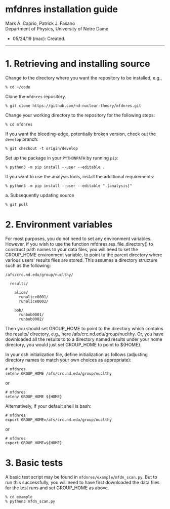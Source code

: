# mfdnres installation guide #

Mark A. Caprio, Patrick J. Fasano  
Department of Physics, University of Notre Dame

+ 05/24/19 (mac): Created.

----------------------------------------------------------------

# 1. Retrieving and installing source

  Change to the directory where you want the repository to be installed,
  e.g.,
  ~~~~~~~~~~~~~~~~
  % cd ~/code
  ~~~~~~~~~~~~~~~~

  Clone the `mfdnres` repository.
  ~~~~~~~~~~~~~~~~~~~~~~~~~~~~~~~~~~~~~~~~~~~~~~~~~~~~~~~~~~~~~~~~
  % git clone https://github.com/nd-nuclear-theory/mfdnres.git
  ~~~~~~~~~~~~~~~~~~~~~~~~~~~~~~~~~~~~~~~~~~~~~~~~~~~~~~~~~~~~~~~~

  Change your working directory to the repository for the following steps:
  ~~~~~~~~~~~~~~~~
  % cd mfdnres
  ~~~~~~~~~~~~~~~~

  If you want the bleeding-edge, potentially broken version, check out the
  `develop` branch:
  ~~~~~~~~~~~~~~~~~~~~~~~~~~~~~~~~
  % git checkout -t origin/develop
  ~~~~~~~~~~~~~~~~~~~~~~~~~~~~~~~~

  Set up the package in your `PYTHONPATH` by running `pip`:

  ~~~~~~~~~~~~~~~~~~~~~~~~~~~~~~~~~~~~~~~~~~~~~~~~~~~~~~~~~~~~~~~~
  % python3 -m pip install --user --editable .
  ~~~~~~~~~~~~~~~~~~~~~~~~~~~~~~~~~~~~~~~~~~~~~~~~~~~~~~~~~~~~~~~~

  If you want to use the analysis tools, install the additional requirements:
  ~~~~~~~~~~~~~~~~~~~~~~~~~~~~~~~~~~~~~~~~~~~~~~~~~~~~~~~~~~~~~~~~
  % python3 -m pip install --user --editable ".[analysis]"
  ~~~~~~~~~~~~~~~~~~~~~~~~~~~~~~~~~~~~~~~~~~~~~~~~~~~~~~~~~~~~~~~~

  a. Subsequently updating source

  ~~~~~~~~~~~~~~~~
  % git pull
  ~~~~~~~~~~~~~~~~

# 2. Environment variables

  For most purposes, you do not need to set any environment variables.  However,
  if you wish to use the function mfdnres.res_file_directory() to construct path
  names to your data files, you will need to set the GROUP_HOME environment
  variable, to point to the parent directory where various users' results files
  are stored.  This assumes a directory structure such as the following:

    /afs/crc.nd.edu/group/nuclthy/

      results/

        alice/
          runalice0001/
          runalice0002/

        bob/
          runbob0001/
          runbob0002/

  Then you should set GROUP_HOME to point to the directory which contains the
  results/ directory, e.g., here /afs/crc.nd.edu/group/nuclthy.  Or, you have
  downloaded all the results to to a directory named results under your home
  directory, you would just set GROUP_HOME to point to ${HOME}.

  In your csh initialization file, define initialization as follows
  (adjusting directory names to match your own choices as
  appropriate):

  ~~~~~~~~~~~~~~~~~~~~~~~~~~~~~~~~~~~~~~~~~~~~~~~~~~~~~~~~~~~~~~~~
  # mfdnres
  setenv GROUP_HOME /afs/crc.nd.edu/group/nuclthy
  ~~~~~~~~~~~~~~~~~~~~~~~~~~~~~~~~~~~~~~~~~~~~~~~~~~~~~~~~~~~~~~~~

  or

  ~~~~~~~~~~~~~~~~~~~~~~~~~~~~~~~~~~~~~~~~~~~~~~~~~~~~~~~~~~~~~~~~
  # mfdnres
  setenv GROUP_HOME ${HOME}
  ~~~~~~~~~~~~~~~~~~~~~~~~~~~~~~~~~~~~~~~~~~~~~~~~~~~~~~~~~~~~~~~~

  Alternatively, if your default shell is bash:
  ~~~~~~~~~~~~~~~~~~~~~~~~~~~~~~~~~~~~~~~~~~~~~~~~~~~~~~~~~~~~~~~~
  # mfdnres
  export GROUP_HOME=/afs/crc.nd.edu/group/nuclthy
  ~~~~~~~~~~~~~~~~~~~~~~~~~~~~~~~~~~~~~~~~~~~~~~~~~~~~~~~~~~~~~~~~

  or

  ~~~~~~~~~~~~~~~~~~~~~~~~~~~~~~~~~~~~~~~~~~~~~~~~~~~~~~~~~~~~~~~~
  # mfdnres
  export GROUP_HOME=${HOME}
  ~~~~~~~~~~~~~~~~~~~~~~~~~~~~~~~~~~~~~~~~~~~~~~~~~~~~~~~~~~~~~~~~

# 3. Basic tests

  A basic test script may be found in `mfdnres/example/mfdn_scan.py`.  But to
  run this successfully, you will need to have first downloaded the data files
  for the test runs and set GROUP_HOME as above.

  ~~~~~~~~~~~~~~~~~~~~~~~~~~~~~~~~~~~~~~~~~~~~~~~~~~~~~~~~~~~~~~~~
  % cd example
  % python3 mfdn_scan.py
  ~~~~~~~~~~~~~~~~~~~~~~~~~~~~~~~~~~~~~~~~~~~~~~~~~~~~~~~~~~~~~~~~

